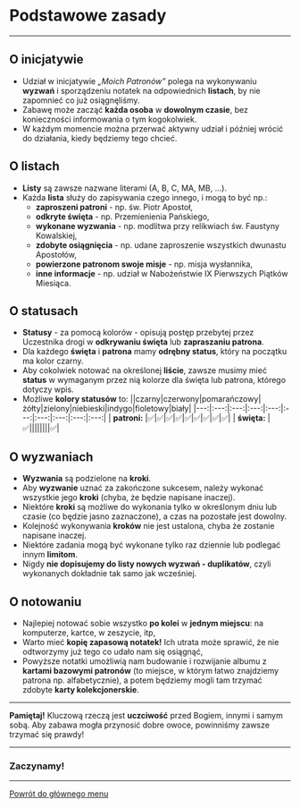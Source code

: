 # Podstawowe zasady
---
## O inicjatywie
- Udział w inicjatywie _„Moich Patronów”_  polega na wykonywaniu **wyzwań** i sporządzeniu notatek na odpowiednich **listach**, by nie zapomnieć co już osiągnęliśmy.
- Zabawę może zacząć **każda osoba** w **dowolnym czasie**, bez konieczności informowania o tym kogokolwiek.
- W każdym momencie można przerwać aktywny udział i później wrócić do działania, kiedy będziemy tego chcieć.
## O listach
- **Listy** są zawsze nazwane literami (A, B, C, MA, MB, ...).
- Każda **lista** służy do zapisywania czego innego, i mogą to być np.:
  - **zaproszeni patroni** - np. św. Piotr Apostoł,
  - **odkryte święta** - np. Przemienienia Pańskiego,
  - **wykonane wyzwania** - np. modlitwa przy relikwiach św. Faustyny Kowalskiej,
  - **zdobyte osiągnięcia** - np. udane zaproszenie wszystkich dwunastu Apostołów,
  - **powierzone patronom swoje misje** - np. misja wysłannika,
  - **inne informacje** - np. udział w Nabożeństwie IX Pierwszych Piątków Miesiąca.
## O statusach
- **Statusy** - za pomocą kolorów - opisują postęp przebytej przez Uczestnika drogi w **odkrywaniu święta** lub **zapraszaniu patrona**.
- Dla każdego **święta** i **patrona** mamy **odrębny status**, który na początku ma kolor <span class="status status-black">czarny</span>.
- Aby cokolwiek notować na określonej **liście**, zawsze musimy mieć **status** w wymaganym przez nią kolorze dla święta lub patrona, którego dotyczy wpis.
- Możliwe **kolory statusów** to:
||<span class="status status-black">czarny</span>|<span class="status status-red">czerwony</span>|<span class="status status-orange">pomarańczowy</span>|<span class="status status-yellow">żółty</span>|<span class="status status-green">zielony</span>|<span class="status status-blue">niebieski</span>|<span class="status status-indigo">indygo</span>|<span class="status status-violet">fioletowy</span>|<span class="status status-white">biały</span>|
|---:|:---:|:---:|:---:|:---:|:---:|:---:|:---:|:---:|:---:|
| **patroni:** |✅|✅|✅|✅|✅|✅|✅|✅|✅|
| **święta:** |✅||||||||✅|
## O wyzwaniach
- **Wyzwania** są podzielone na **kroki**.
- Aby **wyzwanie** uznać za zakończone sukcesem, należy wykonać wszystkie jego **kroki** (chyba, że będzie napisane inaczej).
- Niektóre **kroki** są możliwe do wykonania tylko w określonym dniu lub czasie (co będzie jasno zaznaczone), a czas na pozostałe jest dowolny.
- Kolejność wykonywania **kroków** nie jest ustalona, chyba że zostanie napisane inaczej.
- Niektóre zadania mogą być wykonane tylko raz dziennie lub podlegać innym **limitom**.
- Nigdy **nie dopisujemy do listy nowych wyzwań - duplikatów**, czyli wykonanych dokładnie tak samo jak wcześniej.
## O notowaniu
- Najlepiej notować sobie wszystko **po kolei** w **jednym miejscu**: na komputerze, kartce, w zeszycie, itp,
- Warto mieć **kopię zapasową notatek!** Ich utrata może sprawić, że nie odtworzymy już tego co udało nam się osiągnąć,
- Powyższe notatki umożliwią nam budowanie i rozwijanie albumu z **kartami bazowymi patronów** (to miejsce, w którym łatwo znajdziemy patrona np. alfabetycznie), a potem będziemy mogli tam trzymać zdobyte **karty kolekcjonerskie**.

---
**Pamiętaj!** Kluczową rzeczą jest **uczciwość** przed Bogiem, innymi i samym sobą. Aby zabawa mogła przynosić dobre owoce, powinniśmy zawsze trzymać się prawdy!

---
### Zaczynamy!

---
[Powrót do głównego menu](index.md)
